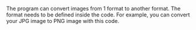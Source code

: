 The program can convert images from 1 format to another format. The format needs to be defined inside the code. For example, you can convert your JPG image to PNG image with this code.
